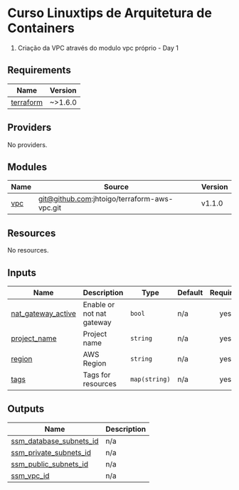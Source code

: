 # Curso Linuxtips de Arquitetura de Containers

1.  Criação da VPC através do modulo vpc próprio - Day 1


<!-- BEGIN_TF_DOCS -->
## Requirements

| Name | Version |
|------|---------|
| <a name="requirement_terraform"></a> [terraform](#requirement\_terraform) | ~>1.6.0 |

## Providers

No providers.

## Modules

| Name | Source | Version |
|------|--------|---------|
| <a name="module_vpc"></a> [vpc](#module\_vpc) | git@github.com:jhtoigo/terraform-aws-vpc.git | v1.1.0 |

## Resources

No resources.

## Inputs

| Name | Description | Type | Default | Required |
|------|-------------|------|---------|:--------:|
| <a name="input_nat_gateway_active"></a> [nat\_gateway\_active](#input\_nat\_gateway\_active) | Enable or not nat gateway | `bool` | n/a | yes |
| <a name="input_project_name"></a> [project\_name](#input\_project\_name) | Project name | `string` | n/a | yes |
| <a name="input_region"></a> [region](#input\_region) | AWS Region | `string` | n/a | yes |
| <a name="input_tags"></a> [tags](#input\_tags) | Tags for resources | `map(string)` | n/a | yes |

## Outputs

| Name | Description |
|------|-------------|
| <a name="output_ssm_database_subnets_id"></a> [ssm\_database\_subnets\_id](#output\_ssm\_database\_subnets\_id) | n/a |
| <a name="output_ssm_private_subnets_id"></a> [ssm\_private\_subnets\_id](#output\_ssm\_private\_subnets\_id) | n/a |
| <a name="output_ssm_public_subnets_id"></a> [ssm\_public\_subnets\_id](#output\_ssm\_public\_subnets\_id) | n/a |
| <a name="output_ssm_vpc_id"></a> [ssm\_vpc\_id](#output\_ssm\_vpc\_id) | n/a |
<!-- END_TF_DOCS -->